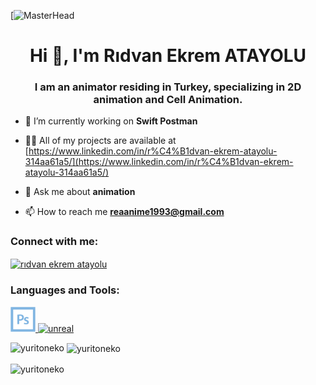 [![MasterHead](https://www.giantbomb.com/a/uploads/scale_small/2/27436/2738072-5213039972-Sakat.jpg)
<h1 align="center">Hi 👋, I'm Rıdvan Ekrem ATAYOLU</h1>
<h3 align="center">I am an animator residing in Turkey, specializing in 2D animation and Cell Animation.</h3>

- 🔭 I’m currently working on **Swift Postman**

- 👨‍💻 All of my projects are available at [https://www.linkedin.com/in/r%C4%B1dvan-ekrem-atayolu-314aa61a5/](https://www.linkedin.com/in/r%C4%B1dvan-ekrem-atayolu-314aa61a5/)

- 💬 Ask me about **animation**

- 📫 How to reach me **reaanime1993@gmail.com**

<h3 align="left">Connect with me:</h3>
<p align="left">
<a href="https://linkedin.com/in/rıdvan ekrem atayolu" target="blank"><img align="center" src="https://raw.githubusercontent.com/rahuldkjain/github-profile-readme-generator/master/src/images/icons/Social/linked-in-alt.svg" alt="rıdvan ekrem atayolu" height="30" width="40" /></a>
</p>

<h3 align="left">Languages and Tools:</h3>
<p align="left"> <a href="https://www.photoshop.com/en" target="_blank" rel="noreferrer"> <img src="https://raw.githubusercontent.com/devicons/devicon/master/icons/photoshop/photoshop-line.svg" alt="photoshop" width="40" height="40"/> </a> <a href="https://unrealengine.com/" target="_blank" rel="noreferrer"> <img src="https://raw.githubusercontent.com/kenangundogan/fontisto/036b7eca71aab1bef8e6a0518f7329f13ed62f6b/icons/svg/brand/unreal-engine.svg" alt="unreal" width="40" height="40"/> </a> </p>

<p><img align="left" src="https://github-readme-stats.vercel.app/api/top-langs?username=yuritoneko&show_icons=true&locale=en&layout=compact" alt="yuritoneko" /></p>

<p>&nbsp;<img align="center" src="https://github-readme-stats.vercel.app/api?username=yuritoneko&show_icons=true&locale=en" alt="yuritoneko" /></p>

<p><img align="center" src="https://github-readme-streak-stats.herokuapp.com/?user=yuritoneko&" alt="yuritoneko" /></p>
